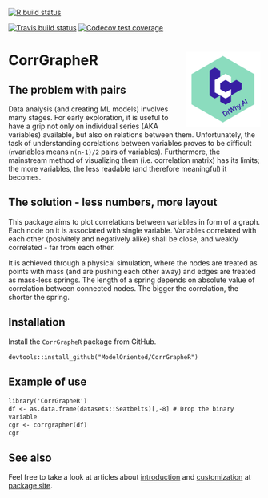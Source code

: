 <!-- badges: start -->
[![R build status](https://github.com/ModelOriented/CorrGrapheR/workflows/R-CMD-check/badge.svg)](https://github.com/ModelOriented/CorrGrapheR/actions?query=workflow%3AR-CMD-check)

[![Travis build status](https://travis-ci.org/ModelOriented/CorrGrapheR.svg?branch=master)](https://travis-ci.org/ModelOriented/CorrGrapheR)
[![Codecov test coverage](https://codecov.io/gh/ModelOriented/CorrGrapheR/branch/master/graph/badge.svg)](https://codecov.io/gh/ModelOriented/CorrGrapheR?branch=master)
<!-- badges: end -->
# CorrGrapheR <img src="man/figures/logo.png" align="right" width="150"/>

## The problem with pairs

Data analysis (and creating ML models) involves many stages. For early exploration, it is useful to have a grip not only on individual series (AKA variables) available, but also on relations between them. Unfortunately, the task of understanding corelations between variables proves to be difficult (`n`variables means `n(n-1)/2` pairs of variables). Furthermore, the mainstream method of visualizing them (i.e. correlation matrix) has its limits; the more variables, the less readable (and therefore meaningful) it becomes.  

## The solution - less numbers, more layout

This package aims to plot correlations between variables in form of a graph. Each node on it is associated with single variable. Variables correlated with each other (posivitely and negatively alike) shall be close, and weakly correlated  - far from each other. 

It is achieved through a physical simulation, where the nodes are treated as points with mass (and are pushing each other away) and edges are treated as mass-less springs. The length of a spring depends on absolute value of correlation between connected nodes. The bigger the correlation, the shorter the spring.

## Installation

Install the `CorrGrapheR` package from GitHub.

```
devtools::install_github("ModelOriented/CorrGrapheR")
```

## Example of use

```
library('CorrGrapheR')
df <- as.data.frame(datasets::Seatbelts)[,-8] # Drop the binary variable
cgr <- corrgrapher(df)
cgr
```

## See also

Feel free to take a look at articles about
[introduction](https://modeloriented.github.io/CorrGrapheR/articles/Introduction.html) and [customization](https://modeloriented.github.io/CorrGrapheR/articles/Customization.html) at
[package site](https://modeloriented.github.io/CorrGrapheR/index.html).
